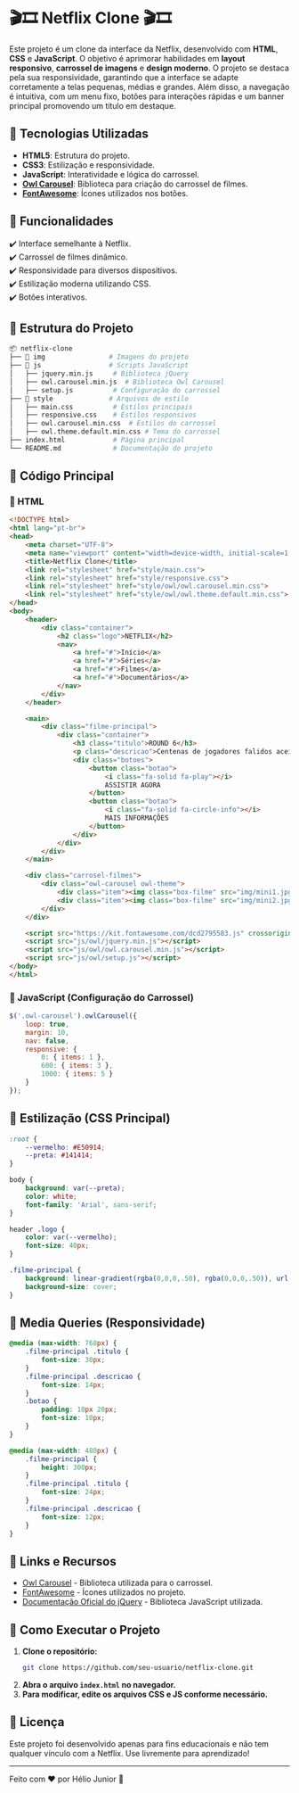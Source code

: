 # 🎬🎞️ Netflix Clone 🎬🎞️

Este projeto é um clone da interface da Netflix, desenvolvido com **HTML**, **CSS** e **JavaScript**. O objetivo é aprimorar habilidades em **layout responsivo**, **carrossel de imagens** e **design moderno**. O projeto se destaca pela sua responsividade, garantindo que a interface se adapte corretamente a telas pequenas, médias e grandes. Além disso, a navegação é intuitiva, com um menu fixo, botões para interações rápidas e um banner principal promovendo um título em destaque.

## 🚀 Tecnologias Utilizadas

- **HTML5**: Estrutura do projeto.
- **CSS3**: Estilização e responsividade.
- **JavaScript**: Interatividade e lógica do carrossel.
- **[Owl Carousel](https://owlcarousel2.github.io/OwlCarousel2/)**: Biblioteca para criação do carrossel de filmes.
- **[FontAwesome](https://fontawesome.com/)**: Ícones utilizados nos botões.

## 📌 Funcionalidades

✔️ Interface semelhante à Netflix.<br>
✔️ Carrossel de filmes dinâmico.<br>
✔️ Responsividade para diversos dispositivos.<br>
✔️ Estilização moderna utilizando CSS.<br>
✔️ Botões interativos.

## 📁 Estrutura do Projeto

```bash
📦 netflix-clone
├── 📂 img                # Imagens do projeto
├── 📂 js                 # Scripts JavaScript
│   ├── jquery.min.js     # Biblioteca jQuery
│   ├── owl.carousel.min.js  # Biblioteca Owl Carousel
│   ├── setup.js          # Configuração do carrossel
├── 📂 style              # Arquivos de estilo
│   ├── main.css          # Estilos principais
│   ├── responsive.css    # Estilos responsivos
│   ├── owl.carousel.min.css  # Estilos do carrossel
│   ├── owl.theme.default.min.css # Tema do carrossel
├── index.html            # Página principal
└── README.md             # Documentação do projeto
```

## 📜 Código Principal

### 🔹 HTML
```html
<!DOCTYPE html>
<html lang="pt-br">
<head>
    <meta charset="UTF-8">
    <meta name="viewport" content="width=device-width, initial-scale=1.0">
    <title>Netflix Clone</title>
    <link rel="stylesheet" href="style/main.css">
    <link rel="stylesheet" href="style/responsive.css">
    <link rel="stylesheet" href="style/owl/owl.carousel.min.css">
    <link rel="stylesheet" href="style/owl/owl.theme.default.min.css">
</head>
<body>
    <header>
        <div class="container">
            <h2 class="logo">NETFLIX</h2>
            <nav>
                <a href="#">Início</a>
                <a href="#">Séries</a>
                <a href="#">Filmes</a>
                <a href="#">Documentários</a>
            </nav>
        </div>
    </header>

    <main>
        <div class="filme-principal">
            <div class="container">
                <h3 class="titulo">ROUND 6</h3>
                <p class="descricao">Centenas de jogadores falidos aceitam um estranho convite para um jogo de sobrevivência...</p>
                <div class="botoes">
                    <button class="botao">
                        <i class="fa-solid fa-play"></i>
                        ASSISTIR AGORA
                    </button>
                    <button class="botao">
                        <i class="fa-solid fa-circle-info"></i>
                        MAIS INFORMAÇÕES
                    </button>
                </div>
            </div>
        </div>
    </main>

    <div class="carrosel-filmes">
        <div class="owl-carousel owl-theme">
            <div class="item"><img class="box-filme" src="img/mini1.jpg" alt=""></div>
            <div class="item"><img class="box-filme" src="img/mini2.jpg" alt=""></div>
        </div>
    </div>

    <script src="https://kit.fontawesome.com/dcd2795583.js" crossorigin="anonymous"></script>
    <script src="js/owl/jquery.min.js"></script>
    <script src="js/owl/owl.carousel.min.js"></script>
    <script src="js/owl/setup.js"></script>
</body>
</html>
```

### 🔹 JavaScript (Configuração do Carrossel)
```js
$('.owl-carousel').owlCarousel({
    loop: true,
    margin: 10,
    nav: false,
    responsive: {
        0: { items: 1 },
        600: { items: 3 },
        1000: { items: 5 }
    }
});
```

## 🎨 Estilização (CSS Principal)
```css
:root {
    --vermelho: #E50914;
    --preta: #141414;
}

body {
    background: var(--preta);
    color: white;
    font-family: 'Arial', sans-serif;
}

header .logo {
    color: var(--vermelho);
    font-size: 40px;
}

.filme-principal {
    background: linear-gradient(rgba(0,0,0,.50), rgba(0,0,0,.50)), url('/img/round-6-imag-fundo.jpg');
    background-size: cover;
}
```

## 📱 Media Queries (Responsividade)
```css
@media (max-width: 768px) {
    .filme-principal .titulo {
        font-size: 30px;
    }
    .filme-principal .descricao {
        font-size: 14px;
    }
    .botao {
        padding: 10px 20px;
        font-size: 10px;
    }
}

@media (max-width: 480px) {
    .filme-principal {
        height: 300px;
    }
    .filme-principal .titulo {
        font-size: 24px;
    }
    .filme-principal .descricao {
        font-size: 12px;
    }
}
```

## 🔗 Links e Recursos

- [Owl Carousel](https://owlcarousel2.github.io/OwlCarousel2/) - Biblioteca utilizada para o carrossel.
- [FontAwesome](https://fontawesome.com/) - Ícones utilizados no projeto.
- [Documentação Oficial do jQuery](https://jquery.com/) - Biblioteca JavaScript utilizada.

## 📌 Como Executar o Projeto

1. **Clone o repositório:**
   ```bash
   git clone https://github.com/seu-usuario/netflix-clone.git
   ```
2. **Abra o arquivo `index.html` no navegador.**
3. **Para modificar, edite os arquivos CSS e JS conforme necessário.**

## 📜 Licença

Este projeto foi desenvolvido apenas para fins educacionais e não tem qualquer vínculo com a Netflix. Use livremente para aprendizado!

---

Feito com ❤️ por Hélio Junior 🚀
